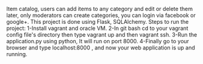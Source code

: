 Item catalog, users can add items to any category and edit or delete them later, only moderators can create categories, you can login via facebook or google+.
This project is done using Flask, SQLAlchemy.
Steps to run the project:
1-Install vagrant and oracle VM.
2-In git bash cd to your vagrant config file's directory then type vagrant up and then vagrant ssh.
3-Run the application.py using python, It will run on port 8000.
4-Finally go to your browser and type localhost:8000 , and now your web application is up and running.